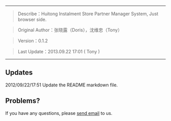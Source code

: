 - - -

> Describe：Huitong Instalment Store Partner Manager System, Just browser side.

> Original Author：张晓露（Doris），沈维忠（Tony）

> Version：0.1.2

> Last Update：2013.09.22 17:01 ( Tony )

- - -

Updates
-------
2012/09/22/17:51 Update the README markdown file.


Problems?
---------

If you have any questions, please [send email](mailto:service@huitong-finance.com) to us.